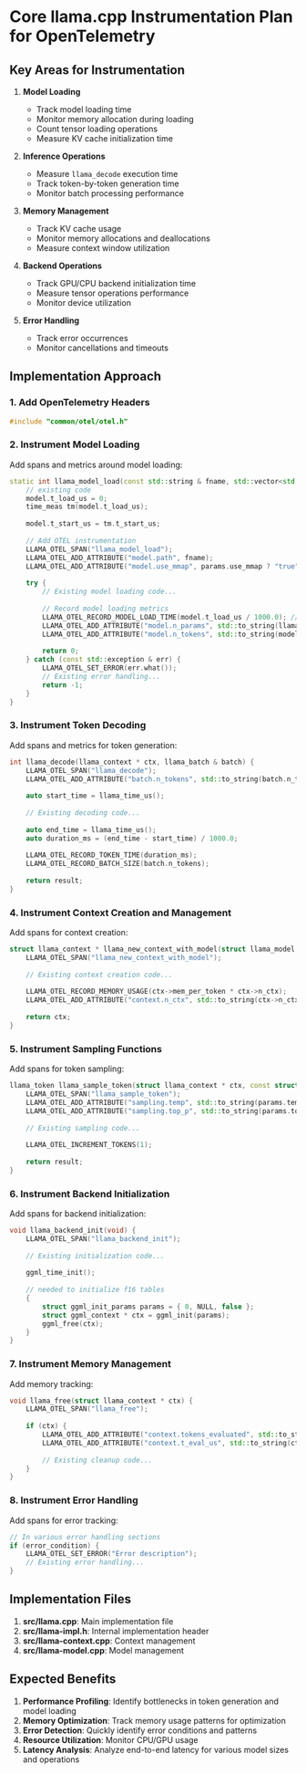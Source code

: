 # Core llama.cpp Instrumentation Plan for OpenTelemetry

## Key Areas for Instrumentation

1. **Model Loading**
   - Track model loading time
   - Monitor memory allocation during loading
   - Count tensor loading operations
   - Measure KV cache initialization time

2. **Inference Operations**
   - Measure `llama_decode` execution time
   - Track token-by-token generation time
   - Monitor batch processing performance

3. **Memory Management**
   - Track KV cache usage
   - Monitor memory allocations and deallocations
   - Measure context window utilization

4. **Backend Operations**
   - Track GPU/CPU backend initialization time
   - Measure tensor operations performance
   - Monitor device utilization

5. **Error Handling**
   - Track error occurrences
   - Monitor cancellations and timeouts

## Implementation Approach

### 1. Add OpenTelemetry Headers

```cpp
#include "common/otel/otel.h"
```

### 2. Instrument Model Loading

Add spans and metrics around model loading:

```cpp
static int llama_model_load(const std::string & fname, std::vector<std::string> & splits, llama_model & model, llama_model_params & params) {
    // existing code
    model.t_load_us = 0;
    time_meas tm(model.t_load_us);
    
    model.t_start_us = tm.t_start_us;
    
    // Add OTEL instrumentation
    LLAMA_OTEL_SPAN("llama_model_load");
    LLAMA_OTEL_ADD_ATTRIBUTE("model.path", fname);
    LLAMA_OTEL_ADD_ATTRIBUTE("model.use_mmap", params.use_mmap ? "true" : "false");
    
    try {
        // Existing model loading code...
        
        // Record model loading metrics
        LLAMA_OTEL_RECORD_MODEL_LOAD_TIME(model.t_load_us / 1000.0); // convert us to ms
        LLAMA_OTEL_ADD_ATTRIBUTE("model.n_params", std::to_string(llama_info_params_count(model.hparams)));
        LLAMA_OTEL_ADD_ATTRIBUTE("model.n_tokens", std::to_string(model.hparams.n_vocab));
        
        return 0;
    } catch (const std::exception & err) {
        LLAMA_OTEL_SET_ERROR(err.what());
        // Existing error handling...
        return -1;
    }
}
```

### 3. Instrument Token Decoding

Add spans and metrics for token generation:

```cpp
int llama_decode(llama_context * ctx, llama_batch & batch) {
    LLAMA_OTEL_SPAN("llama_decode");
    LLAMA_OTEL_ADD_ATTRIBUTE("batch.n_tokens", std::to_string(batch.n_tokens));
    
    auto start_time = llama_time_us();
    
    // Existing decoding code...
    
    auto end_time = llama_time_us();
    auto duration_ms = (end_time - start_time) / 1000.0;
    
    LLAMA_OTEL_RECORD_TOKEN_TIME(duration_ms);
    LLAMA_OTEL_RECORD_BATCH_SIZE(batch.n_tokens);
    
    return result;
}
```

### 4. Instrument Context Creation and Management

Add spans for context creation:

```cpp
struct llama_context * llama_new_context_with_model(struct llama_model * model, const struct llama_context_params & params) {
    LLAMA_OTEL_SPAN("llama_new_context_with_model");
    
    // Existing context creation code...
    
    LLAMA_OTEL_RECORD_MEMORY_USAGE(ctx->mem_per_token * ctx->n_ctx);
    LLAMA_OTEL_ADD_ATTRIBUTE("context.n_ctx", std::to_string(ctx->n_ctx));
    
    return ctx;
}
```

### 5. Instrument Sampling Functions

Add spans for token sampling:

```cpp
llama_token llama_sample_token(struct llama_context * ctx, const struct llama_sampling_params & params) {
    LLAMA_OTEL_SPAN("llama_sample_token");
    LLAMA_OTEL_ADD_ATTRIBUTE("sampling.temp", std::to_string(params.temp));
    LLAMA_OTEL_ADD_ATTRIBUTE("sampling.top_p", std::to_string(params.top_p));
    
    // Existing sampling code...
    
    LLAMA_OTEL_INCREMENT_TOKENS(1);
    
    return result;
}
```

### 6. Instrument Backend Initialization

Add spans for backend initialization:

```cpp
void llama_backend_init(void) {
    LLAMA_OTEL_SPAN("llama_backend_init");
    
    // Existing initialization code...
    
    ggml_time_init();
    
    // needed to initialize f16 tables
    {
        struct ggml_init_params params = { 0, NULL, false };
        struct ggml_context * ctx = ggml_init(params);
        ggml_free(ctx);
    }
}
```

### 7. Instrument Memory Management

Add memory tracking:

```cpp
void llama_free(struct llama_context * ctx) {
    LLAMA_OTEL_SPAN("llama_free");
    
    if (ctx) {
        LLAMA_OTEL_ADD_ATTRIBUTE("context.tokens_evaluated", std::to_string(ctx->tokens_evaluated));
        LLAMA_OTEL_ADD_ATTRIBUTE("context.t_eval_us", std::to_string(ctx->t_eval_us));
        
        // Existing cleanup code...
    }
}
```

### 8. Instrument Error Handling

Add spans for error tracking:

```cpp
// In various error handling sections
if (error_condition) {
    LLAMA_OTEL_SET_ERROR("Error description");
    // Existing error handling...
}
```

## Implementation Files

1. **src/llama.cpp**: Main implementation file
2. **src/llama-impl.h**: Internal implementation header
3. **src/llama-context.cpp**: Context management
4. **src/llama-model.cpp**: Model management

## Expected Benefits

1. **Performance Profiling**: Identify bottlenecks in token generation and model loading
2. **Memory Optimization**: Track memory usage patterns for optimization
3. **Error Detection**: Quickly identify error conditions and patterns
4. **Resource Utilization**: Monitor CPU/GPU usage
5. **Latency Analysis**: Analyze end-to-end latency for various model sizes and operations